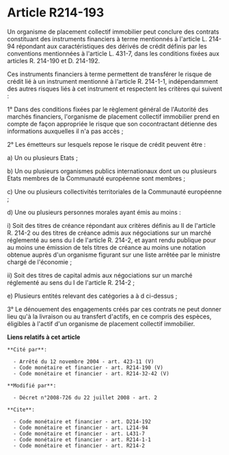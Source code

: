 # Article R214-193

Un organisme de placement collectif immobilier peut conclure des contrats constituant des instruments financiers à terme
mentionnés à l'article L. 214-94 répondant aux caractéristiques des dérivés de crédit définis par les conventions mentionnées
à l'article L. 431-7, dans les conditions fixées aux articles R. 214-190 et D. 214-192. 

Ces instruments financiers à terme permettent de transférer le risque de crédit lié à un instrument mentionné à l'article R.
214-1-1, indépendamment des autres risques liés à cet instrument et respectent les critères qui suivent : 

1° Dans des conditions fixées par le règlement général de l'Autorité des marchés financiers, l'organisme de placement
collectif immobilier prend en compte de façon appropriée le risque que son cocontractant détienne des informations auxquelles
il n'a pas accès ; 

2° Les émetteurs sur lesquels repose le risque de crédit peuvent être : 

a) Un ou plusieurs Etats ; 

b) Un ou plusieurs organismes publics internationaux dont un ou plusieurs Etats membres de la Communauté européenne sont
membres ; 

c) Une ou plusieurs collectivités territoriales de la Communauté européenne ; 

d) Une ou plusieurs personnes morales ayant émis au moins : 

i) Soit des titres de créance répondant aux critères définis au II de l'article R. 214-2 ou des titres de créance admis aux
négociations sur un marché réglementé au sens du I de l'article R. 214-2, et ayant rendu publique pour au moins une émission
de tels titres de créance au moins une notation obtenue auprès d'un organisme figurant sur une liste arrêtée par le ministre
chargé de l'économie ; 

ii) Soit des titres de capital admis aux négociations sur un marché réglementé au sens du I de l'article R. 214-2 ; 

e) Plusieurs entités relevant des catégories a à d ci-dessus ; 

3° Le dénouement des engagements créés par ces contrats ne peut donner lieu qu'à la livraison ou au transfert d'actifs, en ce
compris des espèces, éligibles à l'actif d'un organisme de placement collectif immobilier.

**Liens relatifs à cet article**

	**Cité par**:

	  - Arrêté du 12 novembre 2004 - art. 423-11 (V)
	  - Code monétaire et financier - art. R214-190 (V)
	  - Code monétaire et financier - art. R214-32-42 (V)

	**Modifié par**:

	  - Décret n°2008-726 du 22 juillet 2008 - art. 2

	**Cite**:

	  - Code monétaire et financier - art. D214-192
	  - Code monétaire et financier - art. L214-94
	  - Code monétaire et financier - art. L431-7
	  - Code monétaire et financier - art. R214-1-1
	  - Code monétaire et financier - art. R214-2
